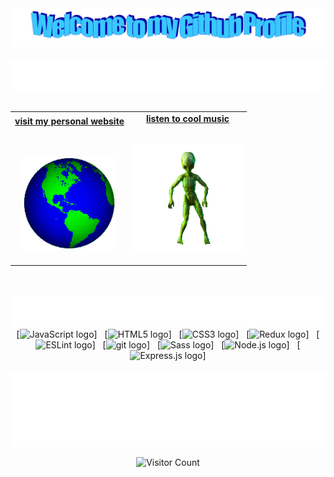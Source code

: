 <!-- "Hero" Header -->
<div align="center">
  <img src="images/welcome.png" style="max-width: 100%;" alt="Welcome to my Github Profile" />
  <br />
  <br />
  <img height="50" alt="My Name is Kiran and I like Coding!" src="images/personal_note.svg" />
  <br />
  <br />

</div>

<!-- Social -->
<table width="100%" align="center">
<tr>
<td align="center">
<a href="https://dhatt.world">
<strong>visit my personal website </strong>
<br />
<br />
<br />

<p>

<img alt="globe spinning" height="150" src="images/globe.gif">
</a>
</p>

</td>


<td align="center">
<a href="https://open.spotify.com/playlist/4Pw5I84sxFZSZiPDczxEQR?si=1a9574eb49244e45">
<strong>listen to cool music</strong>
<br />
<br />


<p>
<img height="175" alt="alien dancing" src="images/alien-dance.gif"> 
</a>
</p>

</td>
</tr>
</table>

<!-- Tech Stack -->
<div align="center">
  <br />
  <br />
  <img height="50" alt="Tech Stack" src="images/tech_stack.svg" />
    [<img src="https://img.shields.io/badge/JavaScript-282C34?logo=javascript&logoColor=F7DF1E" alt="JavaScript logo" title="JavaScript" height="25" />]
    &nbsp;
    [<img src="https://img.shields.io/badge/HTML5-282C34?logo=html5&logoColor=E34F26" alt="HTML5 logo" title="HTML5" height="25" />]
    &nbsp;
    [<img src="https://img.shields.io/badge/CSS3-282C34?logo=css3&logoColor=1572B6" alt="CSS3 logo" title="CSS" height="25" />]
    &nbsp;
    [<img src="https://img.shields.io/badge/Redux-282C34?logo=redux&logoColor=764ABC" alt="Redux logo" title="Redux" height="25" />]
    &nbsp;
    [<img src="https://img.shields.io/badge/ESLint-282C34?logo=eslint&logoColor=4B32C3" alt="ESLint logo" title="ESLint" height="25" />]
    &nbsp;
    [<img src="https://img.shields.io/badge/git-282C34?logo=git&logoColor=F05032" alt="git logo" title="git" height="25" />]
    &nbsp;
    [<img src="https://img.shields.io/badge/Sass-282C34?logo=sass&logoColor=CC6699" alt="Sass logo" title="Sass" height="25" />]
    &nbsp;
    [<img src="https://img.shields.io/badge/Node.js-282C34?logo=node.js&logoColor=339933" alt="Node.js logo" title="Node.js" height="25" />]
    &nbsp;
    [<img src="https://img.shields.io/badge/Express-282C34?logo=express&logoColor=FFFFFF" alt="Express.js logo" title="Express.js" height="25" />]
  <br />
  <br />

</div>

<!-- Footer -->

<div align="center">

<img height="120" alt="Thanks for visiting me" width="100%" src="images/marquee.svg" />
<br />

![Visitor Count](https://profile-counter.glitch.me/kirandhatt/count.svg)